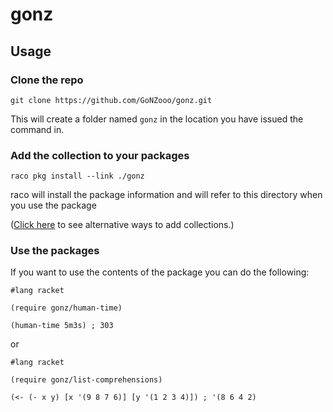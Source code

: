 # gonz

## Usage

### Clone the repo

`git clone https://github.com/GoNZooo/gonz.git`

This will create a folder named `gonz` in the location you have issued the command in.

### Add the collection to your packages

`raco pkg install --link ./gonz`

raco will install the package information and will refer to this directory when you use the package

([Click here](http://docs.racket-lang.org/guide/module-basics.html?q=collections#%28part._link-collection%29) to see alternative ways to add collections.)

### Use the packages

If you want to use the contents of the package you can do the following:

```racket
#lang racket

(require gonz/human-time)
    
(human-time 5m3s) ; 303
```

or

```racket
#lang racket

(require gonz/list-comprehensions)

(<- (- x y) [x '(9 8 7 6)] [y '(1 2 3 4)]) ; '(8 6 4 2)

```
